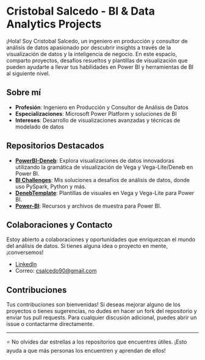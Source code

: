 # Cristobal Salcedo - BI & Data Analytics Projects

¡Hola! Soy Cristobal Salcedo, un ingeniero en producción y consultor de análisis de datos apasionado por descubrir insights a través de la visualización de datos y la inteligencia de negocio. En este espacio, comparto proyectos, desafíos resueltos y plantillas de visualización que pueden ayudarte a llevar tus habilidades en Power BI y herramientas de BI al siguiente nivel.

## Sobre mí

- **Profesión**: Ingeniero en Producción y Consultor de Análisis de Datos
- **Especializaciones**: Microsoft Power Platform y soluciones de BI
- **Intereses**: Desarrollo de visualizaciones avanzadas y técnicas de modelado de datos

## Repositorios Destacados

- **[PowerBI-Deneb](
https://github.com/cristobalsalcedo90/PowerBI-Deneb)**: Explora visualizaciones de datos innovadoras utilizando la gramática de visualización de Vega y Vega-Lite/Deneb en Power BI.
- **[BI Challenges](https://github.com/cristobalsalcedo90/BI_Challenges)**: Mis soluciones a desafíos de análisis de datos, donde uso PySpark, Python y más.
- **[DenebTemplate](https://github.com/cristobalsalcedo90/DenebTemplate)**: Plantillas de visuales en Vega y Vega-Lite para Power BI.
- **[Power-BI](https://github.com/cristobalsalcedo90/Power-BI)**: Recursos y archivos de muestra para Power BI.

## Colaboraciones y Contacto

Estoy abierto a colaboraciones y oportunidades que enriquezcan el mundo del análisis de datos. Si tienes alguna idea o proyecto en mente, ¡conversemos!

- [LinkedIn](https://www.linkedin.com/in/cristobal-salcedo)
- Correo: [csalcedo90@gmail.com](mailto:csalcedo90@gmail.com)

## Contribuciones

Tus contribuciones son bienvenidas! Si deseas mejorar alguno de los proyectos o tienes sugerencias, no dudes en hacer un fork del repositorio y enviar tus pull requests. Para cualquier discusión adicional, puedes abrir un issue o contactarme directamente.

---

⭐ No olvides dar estrellas a los repositorios que encuentres útiles. ¡Esto ayuda a que más personas los encuentren y aprendan de ellos!
